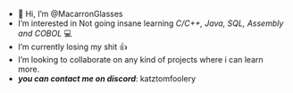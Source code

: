 - 👋 Hi, I’m @MacarronGlasses
- I’m interested in Not going insane learning _C/C++, Java, SQL, Assembly and COBOL_ 💻
- I’m currently losing my shit 👍
- I’m looking to collaborate on any kind of projects where i can learn more.
- _**you can contact me on discord**_: katztomfoolery

<!---
MacarronGlasses/MacarronGlasses is a ✨ special ✨ repository because its `README.md` (this file) appears on your GitHub profile.
You can click the Preview link to take a look at your changes.
--->
